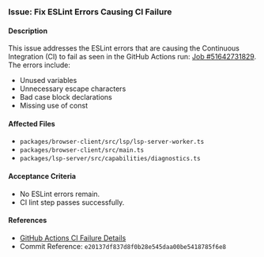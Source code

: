 ### Issue: Fix ESLint Errors Causing CI Failure

#### Description
This issue addresses the ESLint errors that are causing the Continuous Integration (CI) to fail as seen in the GitHub Actions run: [Job #51642731829](https://github.com/mieweb/yAbleFish/actions/runs/18144381910/job/51642731829). The errors include:
- Unused variables
- Unnecessary escape characters
- Bad case block declarations
- Missing use of const

#### Affected Files
- `packages/browser-client/src/lsp/lsp-server-worker.ts`
- `packages/browser-client/src/main.ts`
- `packages/lsp-server/src/capabilities/diagnostics.ts`

#### Acceptance Criteria
- No ESLint errors remain.
- CI lint step passes successfully.

#### References
- [GitHub Actions CI Failure Details](https://github.com/mieweb/yAbleFish/actions/runs/18144381910/job/51642731829)
- Commit Reference: `e20137df837d8f0b28e545daa00be5418785f6e8`